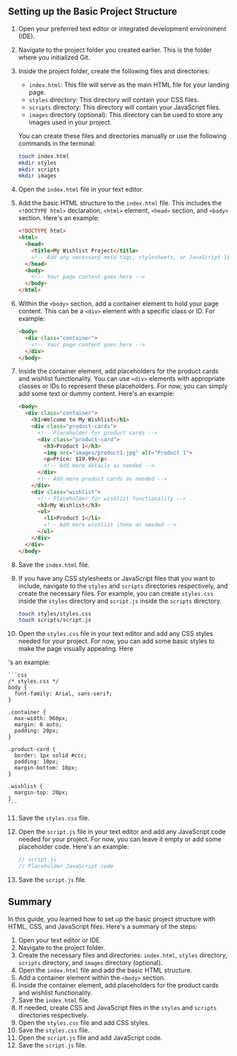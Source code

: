 

## Setting up the Basic Project Structure

1. Open your preferred text editor or integrated development environment (IDE).

2. Navigate to the project folder you created earlier. This is the folder where you initialized Git.

3. Inside the project folder, create the following files and directories:

   - `index.html`: This file will serve as the main HTML file for your landing page.
   - `styles` directory: This directory will contain your CSS files.
   - `scripts` directory: This directory will contain your JavaScript files.
   - `images` directory (optional): This directory can be used to store any images used in your project.

   You can create these files and directories manually or use the following commands in the terminal:

   ```bash
   touch index.html
   mkdir styles
   mkdir scripts
   mkdir images
   ```

4. Open the `index.html` file in your text editor.

5. Add the basic HTML structure to the `index.html` file. This includes the `<!DOCTYPE html>` declaration, `<html>` element, `<head>` section, and `<body>` section. Here's an example:

   ```html
   <!DOCTYPE html>
   <html>
     <head>
       <title>My Wishlist Project</title>
       <!-- Add any necessary meta tags, stylesheets, or JavaScript libraries -->
     </head>
     <body>
       <!-- Your page content goes here -->
     </body>
   </html>
   ```

6. Within the `<body>` section, add a container element to hold your page content. This can be a `<div>` element with a specific class or ID. For example:

   ```html
   <body>
     <div class="container">
       <!-- Your page content goes here -->
     </div>
   </body>
   ```

7. Inside the container element, add placeholders for the product cards and wishlist functionality. You can use `<div>` elements with appropriate classes or IDs to represent these placeholders. For now, you can simply add some text or dummy content. Here's an example:

   ```html
   <body>
     <div class="container">
       <h1>Welcome to My Wishlist</h1>
       <div class="product-cards">
         <!-- Placeholder for product cards -->
         <div class="product-card">
           <h3>Product 1</h3>
           <img src="images/product1.jpg" alt="Product 1">
           <p>Price: $19.99</p>
           <!-- Add more details as needed -->
         </div>
         <!-- Add more product cards as needed -->
       </div>
       <div class="wishlist">
         <!-- Placeholder for wishlist functionality -->
         <h3>My Wishlist</h3>
         <ul>
           <li>Product 1</li>
           <!-- Add more wishlist items as needed -->
         </ul>
       </div>
     </div>
   </body>
   ```

8. Save the `index.html` file.

9. If you have any CSS stylesheets or JavaScript files that you want to include, navigate to the `styles` and `scripts` directories respectively, and create the necessary files. For example, you can create `styles.css` inside the `styles` directory and `script.js` inside the `scripts` directory.

   ```bash
   touch styles/styles.css
   touch scripts/script.js
   ```

10. Open the `styles.css` file in your text editor and add any CSS styles needed for your project. For now, you can add some basic styles to make the page visually appealing. Here

's an example:

    ```css
    /* styles.css */
    body {
      font-family: Arial, sans-serif;
    }

    .container {
      max-width: 960px;
      margin: 0 auto;
      padding: 20px;
    }

    .product-card {
      border: 1px solid #ccc;
      padding: 10px;
      margin-bottom: 10px;
    }

    .wishlist {
      margin-top: 20px;
    }
    ```

11. Save the `styles.css` file.

12. Open the `script.js` file in your text editor and add any JavaScript code needed for your project. For now, you can leave it empty or add some placeholder code. Here's an example:

    ```javascript
    // script.js
    // Placeholder JavaScript code
    ```

13. Save the `script.js` file.

## Summary

In this guide, you learned how to set up the basic project structure with HTML, CSS, and JavaScript files. Here's a summary of the steps:

1. Open your text editor or IDE.
2. Navigate to the project folder.
3. Create the necessary files and directories: `index.html`, `styles` directory, `scripts` directory, and `images` directory (optional).
4. Open the `index.html` file and add the basic HTML structure.
5. Add a container element within the `<body>` section.
6. Inside the container element, add placeholders for the product cards and wishlist functionality.
7. Save the `index.html` file.
8. If needed, create CSS and JavaScript files in the `styles` and `scripts` directories respectively.
9. Open the `styles.css` file and add CSS styles.
10. Save the `styles.css` file.
11. Open the `script.js` file and add JavaScript code.
12. Save the `script.js` file.

